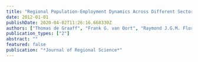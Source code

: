 ```yaml
---
title: "Regional Population-Employment Dynamics Across Different Sectors of the Economy"
date: 2012-01-01
publishDate: 2020-04-02T11:26:16.668330Z
authors: ["Thomas de Graaff", "Frank G. van Oort", "Raymond J.G.M. Florax"]
publication_types: ["2"]
abstract: ""
featured: false
publication: "*Journal of Regional Science*"
---
```


